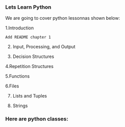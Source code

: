 ### Lets Learn Python

We are going to cover python lessonnas shown below:

  1.Introduction

	Add README chapter 1
 
2. Input, Processing, and Output
 
4. Decision Structures

4.Repetition Structures

5.Functions

6.Files


7. Lists and Tuples

8. Strings
   
### Here are python classes:


